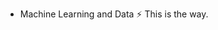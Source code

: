 -  Machine Learning and Data
  ⚡ This is the way.

<!---
Kigoni/Kigoni is a ✨ special ✨ repository because its `README.md` (this file) appears on your GitHub profile.
You can click the Preview link to take a look at your changes.
--->
